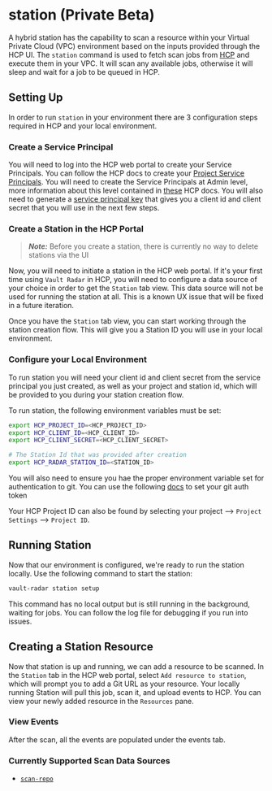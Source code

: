 # station (Private Beta)

A hybrid station has the capability to scan a resource within your Virtual Private Cloud (VPC) environment based on the inputs provided through the HCP UI.
The `station` command is used to fetch scan jobs from [HCP](https://portal.cloud.hashicorp.com/) and execute them in your VPC. It will scan any available jobs, otherwise it will sleep and wait for a job to be queued in HCP.

## Setting Up

In order to run `station` in your environment there are 3 configuration steps required in HCP and your local environment.

### Create a Service Principal

You will need to log into the HCP web portal to create your Service Principals. You can follow the HCP docs to create your [Project Service Principals](https://developer.hashicorp.com/hcp/docs/hcp/admin/iam/service-principals#project-level-service-principals-1). You will need to create the Service Principals at Admin level, more information about this level contained in [these](https://developer.hashicorp.com/hcp/docs/hcp/admin/iam/users#project-role) HCP docs. You will also need to generate a [service principal key](https://developer.hashicorp.com/hcp/docs/hcp/admin/iam/service-principals#generate-a-service-principal-key) that gives you a client id and client secret that you will use in the next few steps.

### Create a Station in the HCP Portal

> **_Note:_** Before you create a station, there is currently no way to delete stations via the UI

Now, you will need to initiate a station in the HCP web portal. If it's your first time using `Vault Radar` in HCP, you will need to configure a data source of your choice in order to get the `Station` tab view. This data source will not be used for running the station at all. This is a known UX issue that will be fixed in a future iteration.

Once you have the `Station` tab view, you can start working through the station creation flow. This will give you a Station ID you will use in your local environment.

### Configure your Local Environment

To run station you will need your client id and client secret from the service principal you just created, as well as your project and station id, which will be provided to you during your station creation flow.

To run station, the following environment variables must be set:

```bash
export HCP_PROJECT_ID=<HCP_PROJECT_ID>
export HCP_CLIENT_ID=<HCP_CLIENT_ID>
export HCP_CLIENT_SECRET=<HCP_CLIENT_SECRET>

# The Station Id that was provided after creation
export HCP_RADAR_STATION_ID=<STATION_ID>
```

You will also need to ensure you hae the proper environment variable set for authentication to git. You can use the following [docs](https://github.com/hashicorp-guides/vault-radar-demo/blob/main/docs/git.md#authentication) to set your git auth token

Your HCP Project ID can also be found by selecting your project --> `Project Settings` --> `Project ID`.

## Running Station

Now that our environment is configured, we're ready to run the station locally. Use the following command to start the station:

```bash
vault-radar station setup
```

This command has no local output but is still running in the background, waiting for jobs. You can follow the log file for debugging if you run into issues.

## Creating a Station Resource

Now that station is up and running, we can add a resource to be scanned. In the `Station` tab in the HCP web portal, select `Add resource to station`, which will prompt you to add a Git URL as your resource. Your locally running Station will pull this job, scan it, and upload events to HCP. You can view your newly added resource in the `Resources` pane.

### View Events

After the scan, all the events are populated under the events tab.

### Currently Supported Scan Data Sources

- [`scan-repo`](git.md)
